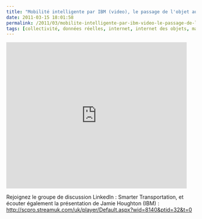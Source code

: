 ```yaml
---
title: "Mobilité intelligente par IBM (video), le passage de l'objet aux services"
date: 2011-03-15 18:01:58
permalink: /2011/03/mobilite-intelligente-par-ibm-video-le-passage-de-lobjet-aux-services.html
tags: [collectivité, données réelles, internet, internet des objets, management de la mobilité, open source, partage de la voirie, Pay as You Move]
---
```


<p><iframe frameborder="0" height="390" src="http://www.youtube.com/embed/V2UDrG5RJ4U" title="YouTube video player" width="480"></iframe></p> <p>Rejoignez le groupe de discussion LinkedIn : Smarter Transportation, et écouter également la présentation de Jamie Houghton (IBM) : <a href="http://scpro.streamuk.com/uk/player/Default.aspx?wid=8140&ptid=32&t=0">http://scpro.streamuk.com/uk/player/Default.aspx?wid=8140&ptid=32&t=0</a></p> <p> </p>
